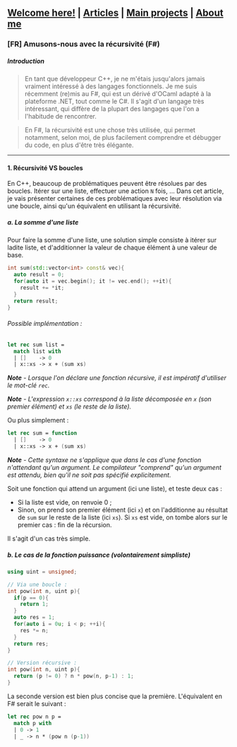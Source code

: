 ## [Welcome here!](https://vpenando.github.io) | [Articles](https://vpenando.github.io/articles.html) | [Main projects](https://vpenando.github.io/projects.html) | [About me](https://vpenando.github.io/about.html)

### [FR] Amusons-nous avec la récursivité (F#)

##### Introduction
> En tant que développeur C++, je ne m'étais jusqu'alors jamais vraiment intéressé à des langages fonctionnels. Je me suis récemment (re)mis au F#, qui est un dérivé d'OCaml adapté à la plateforme .NET, tout comme le C#. Il s'agit d'un langage très intéressant, qui diffère de la plupart des langages que l'on a l'habitude de rencontrer.

> En F#, la récursivité est une chose très utilisée, qui permet notamment, selon moi, de plus facilement comprendre et débugger du code, en plus d'être très élégante.

---

#### 1. Récursivité VS boucles
En C++, beaucoup de problématiques peuvent être résolues par des boucles. Itérer sur une liste, effectuer une action `N` fois, ... Dans cet article, je vais présenter certaines de ces problématiques avec leur résolution via une boucle, ainsi qu'un équivalent en utilisant la récursivité.

##### a. La somme d'une liste
Pour faire la somme d'une liste, une solution simple consiste à itérer sur ladite liste, et d'additionner la valeur de chaque élément à une valeur de base.
```cpp
int sum(std::vector<int> const& vec){
  auto result = 0;
  for(auto it = vec.begin(); it != vec.end(); ++it){
    result += *it;
  }
  return result;
}
```

###### Possible implémentation :
```fs
let rec sum list =
  match list with
  | []    -> 0
  | x::xs -> x + (sum xs)
```
***Note*** - *Lorsque l'on déclare une fonction récursive, il est impératif d'utiliser le mot-clé `rec`.*

***Note*** - *L'expression `x::xs` correspond à la liste décomposée en `x` (son premier élément) et `xs` (le reste de la liste).*

Ou plus simplement :
```fs
let rec sum = function
  | []    -> 0
  | x::xs -> x + (sum xs)
```
***Note*** - *Cette syntaxe ne s'applique que dans le cas d'une fonction n'attendant qu'un argument. Le compilateur "comprend" qu'un argument est attendu, bien qu'il ne soit pas spécifié explicitement.*

Soit une fonction qui attend un argument (ici une liste), et teste deux cas :
* Si la liste est vide, on renvoie 0 ;
* Sinon, on prend son premier élément (ici `x`) et on l'additionne au résultat de `sum` sur le reste de la liste (ici `xs`). Si `xs` est vide, on tombe alors sur le premier cas : fin de la récursion.

Il s'agit d'un cas très simple.

##### b. Le cas de la fonction puissance  (volontairement simpliste)
```cpp
using uint = unsigned;

// Via une boucle :
int pow(int n, uint p){
  if(p == 0){
    return 1;
  }
  auto res = 1;
  for(auto i = 0u; i < p; ++i){
    res *= n;
  }
  return res;
}

// Version récursive :
int pow(int n, uint p){
  return (p != 0) ? n * pow(n, p-1) : 1;
}
```
La seconde version est bien plus concise que la première. L'équivalent en F# serait le suivant :
```fs
let rec pow n p =
  match p with
  | 0 -> 1
  | _ -> n * (pow n (p-1))
```


